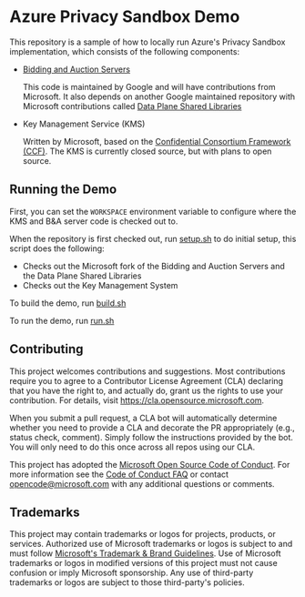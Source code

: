 # Azure Privacy Sandbox Demo

This repository is a sample of how to locally run Azure's Privacy Sandbox implementation, which consists of the following components:

- [Bidding and Auction Servers](https://github.com/privacysandbox/bidding-auction-servers)

  This code is maintained by Google and will have contributions from Microsoft.
  It also depends on another Google maintained repository with Microsoft contributions called [Data Plane Shared Libraries](https://github.com/privacysandbox/data-plane-shared-libraries)

- Key Management Service (KMS)

  Written by Microsoft, based on the [Confidential Consortium Framework (CCF)](https://github.com/microsoft/ccf).
  The KMS is currently closed source, but with plans to open source.

## Running the Demo

First, you can set the `WORKSPACE` environment variable to configure where the KMS and B&A server code is checked out to.

When the repository is first checked out, run [setup.sh](scripts/setup.sh) to do initial setup, this script does the following:
- Checks out the Microsoft fork of the Bidding and Auction Servers and the Data Plane Shared Libraries
- Checks out the Key Management System

To build the demo, run [build.sh](scripts/build.sh)

To run the demo, run [run.sh](scripts/run.sh)

## Contributing

This project welcomes contributions and suggestions.  Most contributions require you to agree to a
Contributor License Agreement (CLA) declaring that you have the right to, and actually do, grant us
the rights to use your contribution. For details, visit https://cla.opensource.microsoft.com.

When you submit a pull request, a CLA bot will automatically determine whether you need to provide
a CLA and decorate the PR appropriately (e.g., status check, comment). Simply follow the instructions
provided by the bot. You will only need to do this once across all repos using our CLA.

This project has adopted the [Microsoft Open Source Code of Conduct](https://opensource.microsoft.com/codeofconduct/).
For more information see the [Code of Conduct FAQ](https://opensource.microsoft.com/codeofconduct/faq/) or
contact [opencode@microsoft.com](mailto:opencode@microsoft.com) with any additional questions or comments.

## Trademarks

This project may contain trademarks or logos for projects, products, or services. Authorized use of Microsoft
trademarks or logos is subject to and must follow
[Microsoft's Trademark & Brand Guidelines](https://www.microsoft.com/en-us/legal/intellectualproperty/trademarks/usage/general).
Use of Microsoft trademarks or logos in modified versions of this project must not cause confusion or imply Microsoft sponsorship.
Any use of third-party trademarks or logos are subject to those third-party's policies.

